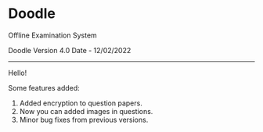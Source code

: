 # Doodle
Offline Examination System

Doodle Version 4.0
Date - 12/02/2022

---------------------------------------------------------------------------------------------------------------------------
Hello!

Some features added:
1. Added encryption to question papers.
2. Now you can added images in questions.
3. Minor bug fixes from previous versions.
